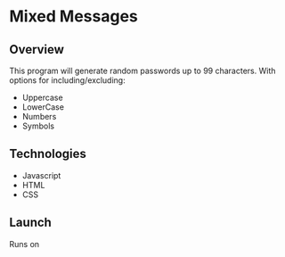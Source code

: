 # Mixed Messages

## Overview

This program will generate random passwords up to 99 characters. With options for including/excluding:

+ Uppercase
+ LowerCase
+ Numbers
+ Symbols

## Technologies

+ Javascript
+ HTML
+ CSS

## Launch

Runs on

